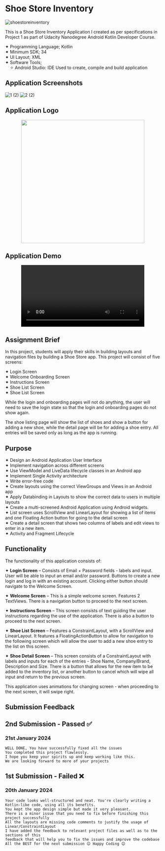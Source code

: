 # Shoe Store Inventory
![shoestoreinventory](https://github.com/dev-iram/Shoe-Inventory-App/assets/22479692/113ef031-a317-4c1d-bee4-f2acfdcfbee6)

This is a Shoe Store Inventory Application I created as per specifications in Project 1 as part of Udacity Nanodegree Android Kotlin Developer Course.


  ✦ Programming Language; Kotlin    
  ✦ Minimum SDK; 34  
  ✦ UI Layout; XML  
  ✦ Software Tools;  
  &nbsp;&nbsp;&nbsp;&nbsp;✧ Android Studio: IDE Used to create, compile and build application
  
## Application Screenshots
![1 (2)](https://github.com/dev-iram/Shoe-Inventory-App/assets/22479692/f3fdebd6-263d-45b3-811a-b0eb3bd1e8f0)
![2 (2)](https://github.com/dev-iram/Shoe-Inventory-App/assets/22479692/aaa72a1c-5a92-45d9-98ae-d7448a554c55)


## Application Logo
 <div align="center">
  <image src="https://github.com/dev-iram/Shoe-Inventory-App/assets/22479692/28983f0c-8dca-4b9c-ab9c-98a42d7b6539" width="400" />
</div>

## Application Demo
 <div align="center">
  <video src="https://github.com/dev-iram/Shoe-Inventory-App/assets/22479692/da9a50f6-db43-4de4-bb94-34d822bee2c7" width="400" />
</div>





 ## Assignment Brief
In this project, students will apply their skills in building layouts and navigation files by building a Shoe Store app. This project will consist of five screens:

✦ Login Screen  
✦ Welcome Onboarding Screen  
✦ Instructions Screen  
✦ Shoe List Screen  
✦ Shoe List Screen  

While the login and onboarding pages will not do anything, the user will need to save the login state so that the login and onboarding pages do not show again.

The shoe listing page will show the list of shoes and show a button for adding a new shoe, while the detail page will be for adding a shoe entry. All entries will be saved only as long as the app is running.

 


  ## Purpose  
✦ Design an Android Application User Interface  
✦ Implement navigation across different screens   
✦ Use ViewModel and LiveData lifecycle classes in an Android app  
✦ Implement Single Activity architecture  
✦ Write error-free code  
✦ Create layouts using the correct ViewGroups and Views in an Android app  
✦ Apply Databinding in Layouts to show the correct data to users in multiple layouts  
✦ Create a multi-screened Android Application using Android widgets.  
✦ List screen uses ScrollView and LinearLayout for showing a list of items and one Floating Action button for going to the detail screen  
✦ Create a detail screen that shows two columns of labels and edit views to enter in a new item.  
✦ Activity and Fragment Lifecycle  

   ## Functionality
  The functionality of this application consists of: 
  
✦	**Login Screen** – Consists of Email + Password fields - labels and input. User will be able to input an email and/or password. Buttons to create a new login and log in with an existing account. Clicking either button should navigate to the Welcome Screen.

✦	**Welcome Screen** – This is a simple welcome screen. Features 2 TextViews. There is  a navigation button to proceed to the next screen.

✦	**Instructions Screen** – This screen consists of text guiding the user instructions regarding the use of the application. There is also a button to proceed to the next screen.

✦	**Shoe List Screen** – Features a ConstraintLayout, with a ScrollView and LinearLayout. It features a FloatingActionButton to allow for navigation to the following screen which will allow the user to add a new shoe entry to the list on this screen.

✦	**Shoe Detail Screen** – This screen consists of a ConstraintLayout with labels and inputs for each of the entries - Shoe Name, Company/Brand, Description and Size. There is a button that allows for the new item to be added to the inventory list, or another button to cancel which will wipe all input and return to the previous screen.

  This application uses animations for changing screen - when proceeding to the next screen, it will swipe right. 

## Submission Feedback 
## 2nd Submission - Passed ✅
### 21st January 2024
```Congratulations 👏👏👏👏
WELL DONE, You have successfully fixed all the issues
You completed this project flawlessly.
I hope you keep your spirits up and keep working like this.
We are looking forward to more of your projects
```

## 1st Submission - Failed ❌
### 20th January 2024
```Hi there 
Your code looks well-structured and neat. You're clearly writing a Kotlin-like code, using all its benefits.
You kept the app design simple but made it very pleasant.  
There is a minor issue that you need to fix before finishing this project successfully  
All the layouts are missing code comments to justify the usage of Linear/ConstraintLayout  
I have added the feedback to relevant project files as well as to the sections of this  
feedback that will help you to fix the issues and improve the codebase  
All the BEST for the next submission 😊 Happy Coding 😊
```


